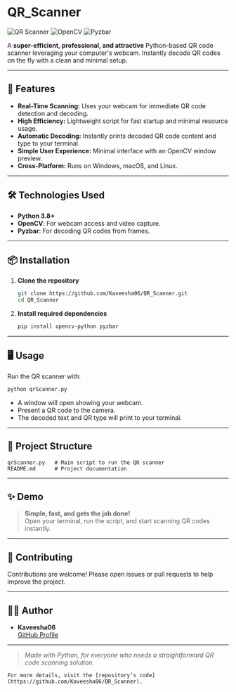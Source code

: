 # QR_Scanner

![QR Scanner](https://img.shields.io/badge/Python-3.8%2B-blue.svg)
![OpenCV](https://img.shields.io/badge/OpenCV-4.x-green.svg)
![Pyzbar](https://img.shields.io/badge/Pyzbar-1.x-orange.svg)

A **super-efficient, professional, and attractive** Python-based QR code scanner leveraging your computer's webcam. Instantly decode QR codes on the fly with a clean and minimal setup.

---

## 🚀 Features

- **Real-Time Scanning:** Uses your webcam for immediate QR code detection and decoding.
- **High Efficiency:** Lightweight script for fast startup and minimal resource usage.
- **Automatic Decoding:** Instantly prints decoded QR code content and type to your terminal.
- **Simple User Experience:** Minimal interface with an OpenCV window preview.
- **Cross-Platform:** Runs on Windows, macOS, and Linux.

---

## 🛠️ Technologies Used

- **Python 3.8+**
- **OpenCV**: For webcam access and video capture.
- **Pyzbar**: For decoding QR codes from frames.

---

## 📦 Installation

1. **Clone the repository**
   ```bash
   git clone https://github.com/Kaveesha06/QR_Scanner.git
   cd QR_Scanner
   ```

2. **Install required dependencies**
   ```bash
   pip install opencv-python pyzbar
   ```
---

## 🖥️ Usage

Run the QR scanner with:
```bash
python qrScanner.py
```
- A window will open showing your webcam.
- Present a QR code to the camera.
- The decoded text and QR type will print to your terminal.

---

## 📂 Project Structure

```
qrScanner.py   # Main script to run the QR scanner
README.md      # Project documentation
```

---

## ✨ Demo

> **Simple, fast, and gets the job done!**  
> Open your terminal, run the script, and start scanning QR codes instantly.

---

## 🤝 Contributing

Contributions are welcome! Please open issues or pull requests to help improve the project.

---

## 🙋‍♂️ Author

- **Kaveesha06**  
  [GitHub Profile](https://github.com/Kaveesha06)

---

> *Made with Python, for everyone who needs a straightforward QR code scanning solution.*

```
For more details, visit the [repository’s code](https://github.com/Kaveesha06/QR_Scanner).
```
